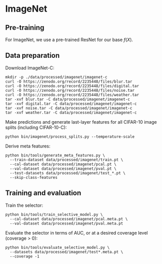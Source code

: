 # ImageNet

## Pre-training
For ImageNet, we use a pre-trained ResNet for our base $f(X)$.

## Data preparation
Download ImageNet-C:
 ```
mkdir -p ./data/processed/imagenet/imagenet-c
curl -O https://zenodo.org/record/2235448/files/blur.tar
curl -O https://zenodo.org/record/2235448/files/digital.tar
curl -O https://zenodo.org/record/2235448/files/noise.tar
curl -O https://zenodo.org/record/2235448/files/weather.tar
tar -xvf blur.tar -C data/processed/imagenet/imagenet-c
tar -xvf digital.tar -C data/processed/imagenet/imagenet-c
tar -xvf noise.tar -C data/processed/imagenet/imagenet-c
tar -xvf weather.tar -C data/processed/imagenet/imagenet-c
```

Make predictions and generate last-layer features for all CIFAR-10 image splits (including CIFAR-10-C):
```
python bin/imagenet/process_splits.py --temperature-scale
```

Derive meta features:
```
python bin/tools/generate_meta_features.py \
  --train-dataset data/processed/imagenet/train.pt \
  --cal-dataset data/processed/imagenet/pcal.pt \
  --val-dataset data/processed/imagenet/pval.pt \
  --test-datasets data/processed/imagenet/test_*.pt \
  --skip-class-features
```

## Training and evaluation
Train the selector:
```
python bin/tools/train_selective_model.py \
  --cal-dataset data/processed/imagenet/pcal.meta.pt \
  --val-dataset data/processed/imagenet/pval.meta.pt
```

Evaluate the selector in terms of AUC, or at a desired coverage level (coverage > 0):
```
python bin/tools/evaluate_selective_model.py \
  --datasets data/processed/imagenet/test*.meta.pt \
  --coverage -1
```
